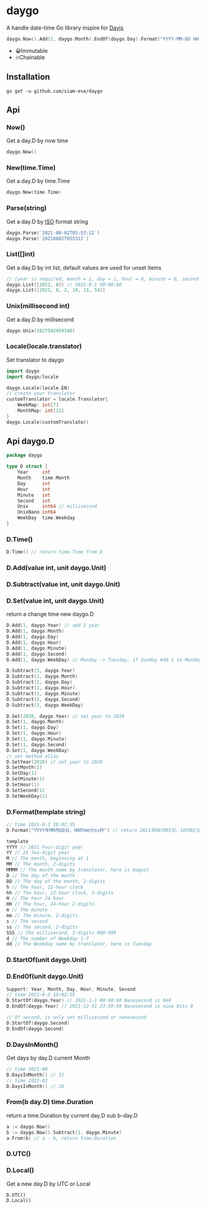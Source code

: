 # daygo

A handle date-time Go library inspire for [Dayjs](https://github.com/iamkun/dayjs/)

```go
daygo.Now().Add(1, daygo.Month).EndOf(daygo.Day).Format("YYYY-MM-DD HH:mm:ss")
```

- 😀Immutable
- 🔥Chainable

## Installation

```console
go get -u github.com/siam-ese/daygo
```

## Api

### Now()

Get a day.D by now time

```go
daygo.Now()
```

### New(time.Time)

Get a day.D by time.Time

```go
daygo.New(time.Time)
```

### Parse(string)

Get a day.D by [ISO](https://zh.wikipedia.org/zh-tw/ISO_8601) format string

```go
daygo.Parse(`2021-08-02T05:53:12`)
daygo.Parse(`20210802T055312`)
```

### List([]int)

Get a day.D by int list, default values are used for unset items

```go
// [year is required, month = 1, day = 1, hour = 0, minute = 0, second = 0]
daygo.List([2021, 8]) // 2021-8-1 00:00:00
daygo.List([2021, 8, 2, 19, 13, 54])
```

### Unix(millisecond int)

Get a day.D by millisecond

```go
daygo.Unix(1627542959340)
```

### Locale(locale.translator)

Set translator to daygo

```go
import daygo
import daygo/locale

daygo.Locale(locale.EN)
// create your translator
customTranslator = locale.Translator{
    WeekMap: int[7]
    MonthMap: int[12]
}
daygo.Locale(customTranslator)
```

## Api daygo.D

```go
package daygo

type D struct {
    Year     int
	Month    time.Month
	Day      int
	Hour     int
	Minute   int
	Second   int
	Unix     int64 // millisecond
	UnixNano int64
	WeekDay  time.Weekday
}
```

### D.Time()

```go
D.Time() // return time.Time from D
```

### D.Add(value int, unit daygo.Unit)

### D.Subtract(value int, unit daygo.Unit)

### D.Set(value int, unit daygo.Unit)

return a change time new daygo.D

```go
D.Add(1, daygo.Year) // add 1 year
D.Add(1, daygo.Month)
D.Add(1, daygo.Day)
D.Add(1, daygo.Hour)
D.Add(1, daygo.Minute)
D.Add(1, daygo.Second)
D.Add(1, daygo.WeekDay) // Monday -> Tuesday, if Sunday Add 1 to Monday

D.Subtract(1, daygo.Year)
D.Subtract(1, daygo.Month)
D.Subtract(1, daygo.Day)
D.Subtract(1, daygo.Hour)
D.Subtract(1, daygo.Minute)
D.Subtract(1, daygo.Second)
D.Subtract(1, daygo.WeekDay)

D.Set(2020, daygo.Year) // set year to 2020
D.Set(1, daygo.Month)
D.Set(1, daygo.Day)
D.Set(1, daygo.Hour)
D.Set(1, daygo.Minute)
D.Set(1, daygo.Second)
D.Set(1, daygo.WeekDay)
// set method alias
D.SetYear(2020) // set year to 2020
D.SetMonth(1)
D.SetDay(1)
D.SetMinute(1)
D.SetHour(1)
D.SetSecond(1)
D.SetWeekDay(1)
```

### D.Format(template string)

```go
// time 2021-8-3 10:02:55
D.Format("YYYY年MM月DD日，HH时mm分ss秒") // return 2021年08月03日，10时02分55秒

template
YYYY // 2021 Four-digit year
YY // 21 Two-digit year
M // The month, beginning at 1
MM // The month, 2-digits
MMMM // The month name by translator, here is August
D // The day of the month
DD // The day of the month, 2-digits
h // The hour, 12-hour clock
hh // The hour, 12-hour clock, 2-digits
H // The hour 24-hour
HH // The hour, 24-hour 2-digits
m // The minute
mm // The minute, 2-digits
s // The second
ss // The second, 2-digits
SSS // The millisecond, 3-digits 000-999
d // The number of Weekday 1-7
dd // The Weekday name by translator, here is Tuesday

```

### D.StartOf(unit daygo.Unit)

### D.EndOf(unit daygo.Unit)

```go
Support: Year, Month, Day, Hour, Minute, Second
// time 2021-8-3 10:02:55
D.StartOf(daygo.Year) // 2021-1-1 00:00:00 Nanosecond is 0e9
D.EndOf(daygo.Year) // 2021-12-31 23:59:59 Nanosecond is nine bits 9

// Of second, is only set millisecond or nanosecond
D.StartOf(daygo.Second)
D.EndOf(daygo.Second)
```

### D.DaysInMonth()

Get days by day.D current Month

```go
// time 2021-08
D.DaysInMonth() // 31
// time 2021-02
D.DaysInMonth() // 28

```

### From(b day.D) time.Duration

return a time.Duration by current day.D sub b-day.D

```go
a := daygo.Now()
b := daygo.Now().Subtract(1, daygo.Minute)
a.From(b) // a - b, return time.Duration
```

### D.UTC()

### D.Local()

Get a new day.D by UTC or Local

```
D.UTC()
D.Local()
```

